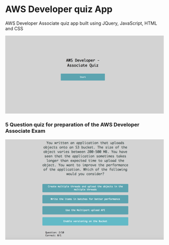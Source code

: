 # AWS Developer quiz App

AWS Developer Associate quiz app built using JQuery, JavaScript, HTML and CSS

![AWS DA App](https://github.com/lethompson/Developer-quiz-app/blob/master/DA_Land.png)

### 5 Question quiz for preparation of the AWS Developer Associate Exam

![Question 1](https://github.com/lethompson/Developer-quiz-app/blob/master/DA_ques2.png)
